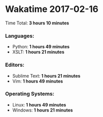 # Wakatime 2017-02-16

Time Total: **3 hours 10 minutes**

### Languages:
- Python: **1 hours 49 minutes** 
- XSLT: **1 hours 21 minutes** 

### Editors:
- Sublime Text: **1 hours 21 minutes** 
- Vim: **1 hours 49 minutes** 

### Operating Systems:
- Linux: **1 hours 49 minutes** 
- Windows: **1 hours 21 minutes** 

